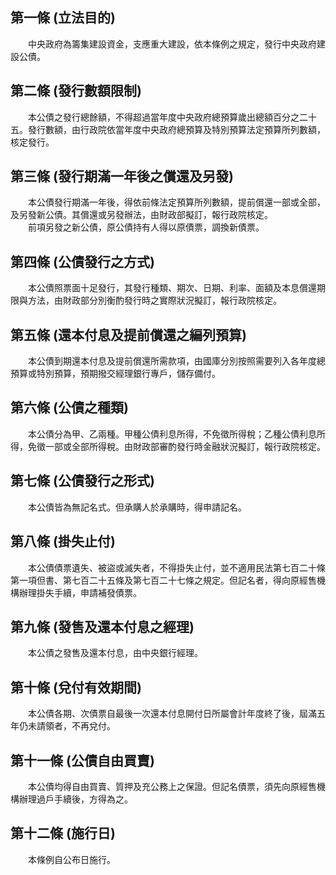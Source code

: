 第一條 (立法目的)
-----------------
　　中央政府為籌集建設資金，支應重大建設，依本條例之規定，發行中央政府建設公債。  


第二條 (發行數額限制)
---------------------
　　本公債之發行總餘額，不得超過當年度中央政府總預算歲出總額百分之二十五。發行數額，由行政院依當年度中央政府總預算及特別預算法定預算所列數額，核定發行。  


第三條 (發行期滿一年後之償還及另發)
-----------------------------------
　　本公債發行期滿一年後，得依前條法定預算所列數額，提前償還一部或全部，及另發新公債。其償還或另發辦法，由財政部擬訂，報行政院核定。  
　　前項另發之新公債，原公債持有人得以原債票，調換新債票。  


第四條 (公債發行之方式)
-----------------------
　　本公債照票面十足發行，其發行種類、期次、日期、利率、面額及本息償還期限與方法，由財政部分別衡酌發行時之實際狀況擬訂，報行政院核定。  


第五條 (還本付息及提前償還之編列預算)
-------------------------------------
　　本公債到期還本付息及提前償還所需款項，由國庫分別按照需要列入各年度總預算或特別預算，預期撥交經理銀行專戶，儲存備付。  


第六條 (公債之種類)
-------------------
　　本公債分為甲、乙兩種。甲種公債利息所得，不免徵所得稅；乙種公債利息所得，免徵一部或全部所得稅。由財政部審酌發行時金融狀況擬訂，報行政院核定。  


第七條 (公債發行之形式)
-----------------------
　　本公債皆為無記名式。但承購人於承購時，得申請記名。  


第八條 (掛失止付)
-----------------
　　本公債債票遺失、被盜或滅失者，不得掛失止付，並不適用民法第七百二十條第一項但書、第七百二十五條及第七百二十七條之規定。但記名者，得向原經售機構辦理掛失手續，申請補發債票。  


第九條 (發售及還本付息之經理)
-----------------------------
　　本公債之發售及還本付息，由中央銀行經理。  


第十條 (兌付有效期間)
---------------------
　　本公債各期、次債票自最後一次還本付息開付日所屬會計年度終了後，屆滿五年仍未請領者，不再兌付。  


第十一條 (公債自由買賣)
-----------------------
　　本公債均得自由買賣、質押及充公務上之保證。但記名債票，須先向原經售機構辦理過戶手續後，方得為之。  


第十二條 (施行日)
-----------------
　　本條例自公布日施行。
